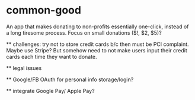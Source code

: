 # common-good
An app that makes donating to non-profits essentially one-click, instead of a long tiresome process. Focus on small donations ($!, $2, $5)?

** challenges: try not to store credit cards b/c then must be PCI complaint. Maybe use Stripe? But somehow need to not make users input their credit cards each time they want to donate.

** legal issues

** Google/FB OAuth for personal info storage/login?

** integrate Google Pay/ Apple Pay?
